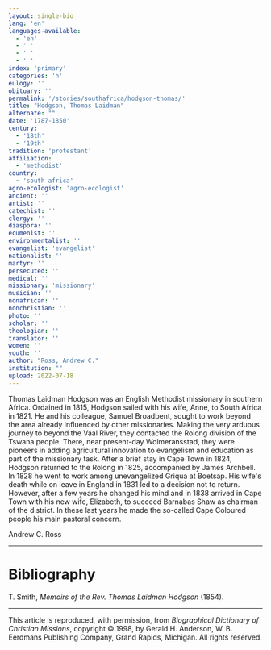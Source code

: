 ```yaml
---
layout: single-bio
lang: 'en'
languages-available:
  - 'en'
  - ' '
  - ' '
  - ' '
index: 'primary'
categories: 'h'
eulogy: ''
obituary: ''
permalink: '/stories/southafrica/hodgson-thomas/'
title: "Hodgson, Thomas Laidman"
alternate: ""
date: '1787-1850'
century:
  - '18th'
  - '19th'
tradition: 'protestant'
affiliation:
  - 'methodist'
country:
  - 'south africa'
agro-ecologist: 'agro-ecologist'
ancient: ''
artist: ''
catechist: ''
clergy: ''
diaspora: ''
ecumenist: ''
environmentalist: ''
evangelist: 'evangelist'
nationalist: ''
martyr: ''
persecuted: ''
medical: ''
missionary: 'missionary'
musician: ''
nonafrican: ''
nonchristian: ''
photo: ''
scholar: ''
theologian: ''
translator: ''
women: ''
youth: ''
author: "Ross, Andrew C."
institution: ""
upload: 2022-07-18
---
```




Thomas Laidman Hodgson was an English Methodist missionary in southern Africa. Ordained in 1815, Hodgson sailed with his wife, Anne, to South Africa in 1821. He and his colleague, Samuel Broadbent, sought to work beyond the area already influenced by other missionaries. Making the very arduous journey to beyond the Vaal River, they contacted the Rolong division of the Tswana people. There, near present-day Wolmeransstad, they were pioneers in adding agricultural innovation to evangelism and education as part of the missionary task. After a brief stay in Cape Town in 1824, Hodgson returned to the Rolong in 1825, accompanied by James Archbell. In 1828 he went to work among unevangelized Griqua at Boetsap. His wife's death while on leave in England in 1831 led to a decision not to return. However, after a few years he changed his mind and in 1838 arrived in Cape Town with his new wife, Elizabeth, to succeed Barnabas Shaw as chairman of the district. In these last years he made the so-called Cape Coloured people his main pastoral concern.

Andrew C. Ross

---

# Bibliography

T. Smith, *Memoirs of the Rev. Thomas Laidman Hodgson* (1854).

---

This article is reproduced, with permission, from *Biographical Dictionary of Christian Missions*, copyright © 1998, by Gerald H. Anderson, W. B. Eerdmans Publishing Company, Grand Rapids, Michigan. All rights reserved.
